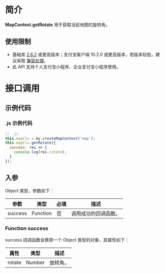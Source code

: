 # 简介

**MapContext.getRotate** 用于获取当前地图的旋转角。

## 使用限制

- 基础库 [2.6.2](https://opendocs.alipay.com/mini/01iq3i) 或更高版本；支付宝客户端 10.2.0 或更高版本，若版本较低，建议采取 [兼容处理](https://opendocs.alipay.com/mini/framework/compatibility)。
- 此 API 支持个人支付宝小程序、企业支付宝小程序使用。

# 接口调用

## 示例代码

### .js 示例代码

```javascript
// .js
this.mapCtx = my.createMapContext('map');
this.mapCtx.getRotate({
  success: res => {
    console.log(res.rotate);
  }
});
```

## 入参

Object 类型，参数如下：

| **参数** | **类型** | **必填** | **描述** |
| --- | --- | --- | --- |
| success | Function | 否 | 调用成功的回调函数。 |

### Function success

success 回调函数会携带一个 Object 类型的对象，其属性如下：

| **属性** | **类型** | **描述** |
| --- | --- | --- |
| rotate | Number | 旋转角。 |

